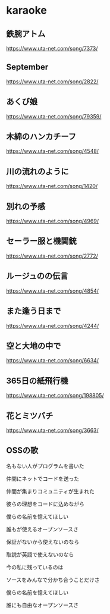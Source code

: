 # karaoke
## 鉄腕アトム
https://www.uta-net.com/song/7373/
## September
https://www.uta-net.com/song/2822/
## あくび娘
https://www.uta-net.com/song/79359/
## 木綿のハンカチーフ
https://www.uta-net.com/song/4548/
## 川の流れのように
https://www.uta-net.com/song/1420/
## 別れの予感
https://www.uta-net.com/song/4969/
## セーラー服と機関銃
https://www.uta-net.com/song/2772/
## ルージュのの伝言
https://www.uta-net.com/song/4854/
## また逢う日まで
https://www.uta-net.com/song/4244/
## 空と大地の中で
https://www.uta-net.com/song/6634/
## 365日の紙飛行機
https://www.uta-net.com/song/198805/
## 花とミツバチ
https://www.uta-net.com/song/3663/
## OSSの歌
名もない人がプログラムを書いた

仲間にネットでコードを送った

仲間が集まりコミュニティが生まれた

彼らの理想をコードに込めながら

僕らの名前を憶えてほしい

誰もが使えるオープンソースさ<p>

保証がないから使えないのなら

取説が英語で使えないのなら

今の私に残っているのは

ソースをみんなで分かち合うことだけさ

僕らの名前を憶えてほしい

誰にも自由なオープンソースさ



